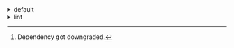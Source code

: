 <details>
<summary>default</summary>

| Platform | Dependency | Before | After | Change | Explicit | Package |
| -: | - | - | - | - | - | - |
| linux-64 | new-package |  | 0.10.1 | Added | true | conda |
|| removed-package | 0.10.1 |  | Removed | true | pypi |
|| bpy | 0.10.1 | 2.10.1 | Major Upgrade | true | pypi |
|| python | 0.10.0 | 0.10.1 | Patch Upgrade | false | conda |
|| polars | herads_0 | herads_1 | Only build string | true | conda |
| osx-arm64 | polars[^2] | 0.10.0 | 0.9.1 | Minor Downgrade | true | conda |
|| python | 0.10.0 | 0.10.1 | Patch Upgrade | true | conda |

</details>

<details>
<summary>lint</summary>

| Platform | Dependency | Before | After | Change | Explicit | Package |
| -: | - | - | - | - | - | - |
| linux-64 | polars | 0.10.0 | 0.10.1 | Patch Upgrade | true | conda |
|| python | 0.10.0 | 0.10.1 | Patch Upgrade | false | conda |

</details>

[^1]: *Cursive* means explicit dependency.
[^2]: Dependency got downgraded.
